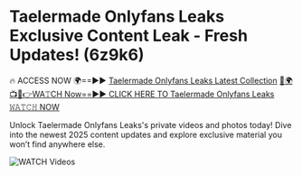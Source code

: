 # Taelermade Onlyfans Leaks Exclusive Content Leak - Fresh Updates! (6z9k6)

🔥 ACCESS NOW 🌍==►► <a href="https://tinyurl.com/3fjeunct" rel="nofollow">Taelermade Onlyfans Leaks Latest Collection</a></h3>
[🔴🌍📺📱👉WA𝚃CH Now==►► CLICK HERE TO Taelermade Onlyfans Leaks 𝚆𝙰𝚃𝙲𝙷 NOW](https://tinyurl.com/3fjeunct)

Unlock Taelermade Onlyfans Leaks's private videos and photos today! Dive into the newest 2025 content updates and explore exclusive material you won’t find anywhere else.


<a href="https://tinyurl.com/3fjeunct" rel="nofollow" data-target="animated-image.originalLink"><img src="https://camo.githubusercontent.com/8a4f000d20f83aca3bf7ec5f350d767afa0574a8a352519fd8cfa583a6f93a33/68747470733a2f2f692e696d6775722e636f6d2f644a486b345a712e676966" alt="WATCH Videos" data-canonical-src="https://i.imgur.com/dJHk4Zq.gif" style="max-width: 100%; display: inline-block;" data-target="animated-image.originalImage"></a>
